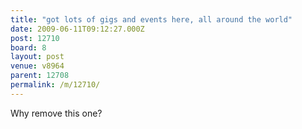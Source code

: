 ```yaml
---
title: "got lots of gigs and events here, all around the world"
date: 2009-06-11T09:12:27.000Z
post: 12710
board: 8
layout: post
venue: v8964
parent: 12708
permalink: /m/12710/
---
```

Why remove this one?
